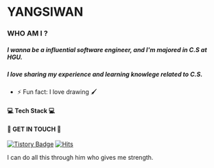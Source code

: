 <!--
**siwanyyang/siwanyyang** is a ✨ _special_ ✨ repository because its `README.md` (this file) appears on your GitHub profile.

Here are some ideas to get you started:

- 🔭 I’m currently working on ...
- 🌱 I’m currently learning ...
- 👯 I’m looking to collaborate on ...
- 🤔 I’m looking for help with ...
- 💬 Ask me about ...
- 📫 How to reach me: ...
- 😄 Pronouns: ...
-->
YANGSIWAN
===========
### WHO AM I ?
##### I wanna be a influential software engineer, and I'm majored in C.S at HGU.   
##### I love sharing my experience and learning knowlege related to C.S.
- ⚡ Fun fact: I love drawing 🖌️

#### 💻 Tech Stack 💻


#### 🌸 GET IN TOUCH 🌸
[![Tistory Badge](https://img.shields.io/badge/Tech%20Blog-555263?style=flat&logoColor=white)](https://jesus-never-fail.tistory.com/)
[![Hits](https://hits.seeyoufarm.com/api/count/incr/badge.svg?url=https%3A%2F%2Fgithub.com%2Fsiwanyyang&count_bg=%23C68AE1&title_bg=%23555555&icon=&icon_color=%23949494&title=hits&edge_flat=false)](https://hits.seeyoufarm.com)

I can do all this through him who gives me strength.
